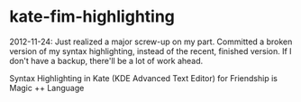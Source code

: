 kate-fim-highlighting
=====================

2012-11-24:
    Just realized a major screw-up on my part. Committed a broken version of my syntax highlighting,
instead of the recent, finished version. If I don't have a backup, there'll be a lot of work ahead.

Syntax Highlighting in Kate (KDE Advanced Text Editor) for Friendship is Magic ++ Language
